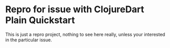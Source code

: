 # Repro for issue with ClojureDart Plain Quickstart

This is just a repro project, nothing to see here really, unless your interested in the particular issue.
